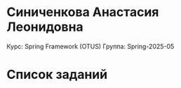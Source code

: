 # Синиченкова Анастасия Леонидовна
Курс: Spring Framework (OTUS)
Группа: Spring-2025-05

# Список заданий
